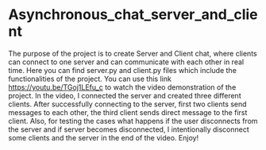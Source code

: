 # Asynchronous_chat_server_and_client

The purpose of the project is to create Server and Client chat, where clients can connect to one server and can communicate with each other in real time. Here you can find server.py and client.py files which include the functionalities of the project. You can use this link https://youtu.be/TGoj1LEfu_c to watch the video demonstration of the project. In the video, I connected the server and created three different clients. After successfully connecting to the server, first two clients send messages to each other, the third client sends direct message to the first client. Also, for testing the cases what happens if the user disconnects from the server and if server becomes disconnected, I intentionally disconnect some clients and the server in the end of the video. Enjoy!
